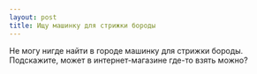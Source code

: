 ```yaml
---
layout: post 
title: Ищу машинку для стрижки бороды 
--- 
```

Не могу нигде найти в городе машинку для стрижки бороды. Подскажите, может в интернет-магазине где-то взять можно?